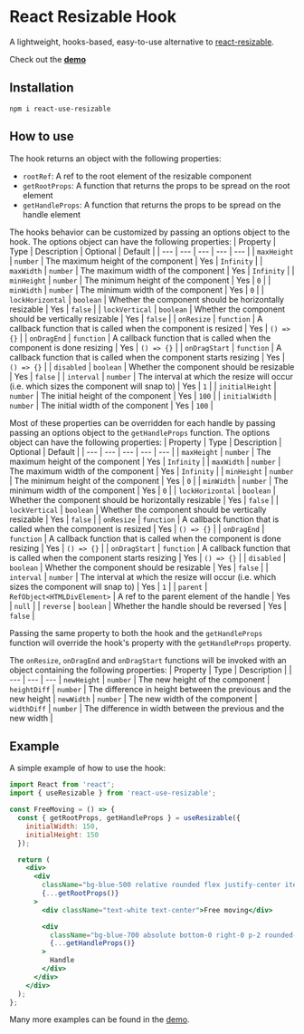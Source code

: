 # React Resizable Hook

A lightweight, hooks-based, easy-to-use alternative to [react-resizable](https://www.npmjs.com/package/react-resizable).

Check out the **[demo](https://mikkelwestermann.github.io/react-use-resizable/)**

## Installation

```
npm i react-use-resizable
```

## How to use

The hook returns an object with the following properties:
- `rootRef`: A ref to the root element of the resizable component
- `getRootProps`: A function that returns the props to be spread on the root element
- `getHandleProps`: A function that returns the props to be spread on the handle element


The hooks behavior can be customized by passing an options object to the hook. The options object can have the following properties:
| Property | Type | Description | Optional | Default |
| --- | --- | --- | --- | --- |
| `maxHeight` | `number` | The maximum height of the component | Yes | `Infinity` |
| `maxWidth` | `number` | The maximum width of the component | Yes | `Infinity` |
| `minHeight` | `number` | The minimum height of the component | Yes | `0` |
| `minWidth` | `number` | The minimum width of the component | Yes | `0` |
| `lockHorizontal` | `boolean` | Whether the component should be horizontally resizable | Yes | `false` |
| `lockVertical` | `boolean` | Whether the component should be vertically resizable | Yes | `false` |
| `onResize` | `function` | A callback function that is called when the component is resized | Yes | `() => {}` |
| `onDragEnd` | `function` | A callback function that is called when the component is done resizing | Yes | `() => {}` |
| `onDragStart` | `function` | A callback function that is called when the component starts resizing | Yes | `() => {}` |
| `disabled` | `boolean` | Whether the component should be resizable | Yes | `false` |
| `interval` | `number` | The interval at which the resize will occur (i.e. which sizes the component will snap to) | Yes | `1` |
| `initialHeight` | `number` | The initial height of the component | Yes | `100` |
| `initialWidth` | `number` | The initial width of the component | Yes | `100` |

Most of these properties can be overridden for each handle by passing passing an options object to the `getHandleProps` function. The options object can have the following properties:
| Property | Type | Description | Optional | Default |
| --- | --- | --- | --- | --- |
| `maxHeight` | `number` | The maximum height of the component | Yes | `Infinity` |
| `maxWidth` | `number` | The maximum width of the component | Yes | `Infinity` |
| `minHeight` | `number` | The minimum height of the component | Yes | `0` |
| `minWidth` | `number` | The minimum width of the component | Yes | `0` |
| `lockHorizontal` | `boolean` | Whether the component should be horizontally resizable | Yes | `false` |
| `lockVertical` | `boolean` | Whether the component should be vertically resizable | Yes | `false` |
| `onResize` | `function` | A callback function that is called when the component is resized | Yes | `() => {}` |
| `onDragEnd` | `function` | A callback function that is called when the component is done resizing | Yes | `() => {}` |
| `onDragStart` | `function` | A callback function that is called when the component starts resizing | Yes | `() => {}` |
| `disabled` | `boolean` | Whether the component should be resizable | Yes | `false` |
| `interval` | `number` | The interval at which the resize will occur (i.e. which sizes the component will snap to) | Yes | `1` |
| `parent` | `RefObject<HTMLDivElement>` | A ref to the parent element of the handle | Yes | `null` |
| `reverse` | `boolean` | Whether the handle should be reversed | Yes | `false` |

Passing the same property to both the hook and the `getHandleProps` function will override the hook's property with the `getHandleProps` property.

The `onResize`, `onDragEnd` and `onDragStart` functions will be invoked with an object containing the following properties:
| Property | Type | Description |
| --- | --- | --- |
`newHeight` | `number` | The new height of the component |
`heightDiff` | `number` | The difference in height between the previous and the new height |
`newWidth` | `number` | The new width of the component |
`widthDiff` | `number` | The difference in width between the previous and the new width |


## Example

A simple example of how to use the hook:

```jsx
import React from 'react';
import { useResizable } from 'react-use-resizable';

const FreeMoving = () => {
  const { getRootProps, getHandleProps } = useResizable({
    initialWidth: 150,
    initialHeight: 150
  });

  return (
    <div>
      <div
        className="bg-blue-500 relative rounded flex justify-center items-center"
        {...getRootProps()}
      >
        <div className="text-white text-center">Free moving</div>

        <div
          className="bg-blue-700 absolute bottom-0 right-0 p-2 rounded-tl-lg rounded-br text-white"
          {...getHandleProps()}
        >
          Handle
        </div>
      </div>
    </div>
  );
};
```

Many more examples can be found in the [demo](https://mikkelwestermann.github.io/react-use-resizable/).

